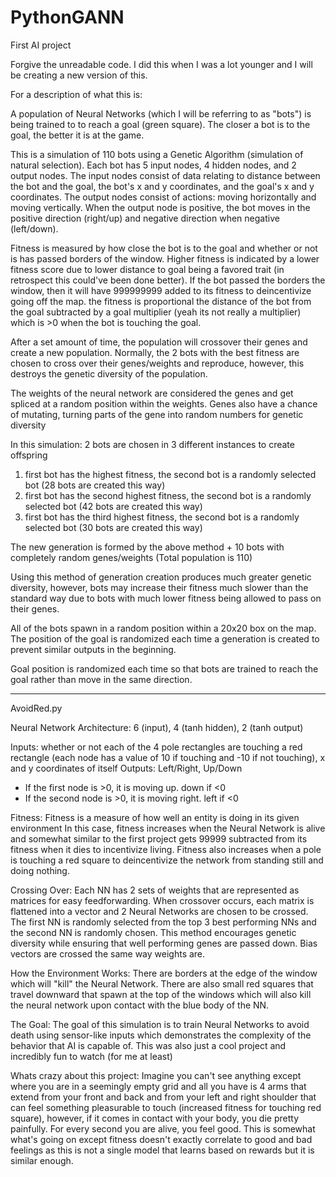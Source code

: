 # PythonGANN
First AI project

Forgive the unreadable code. I did this when I was a lot younger and I will be creating a new version of this.

For a description of what this is:

A population of Neural Networks (which I will be referring to as "bots") is being trained to to reach a goal (green square). The closer a bot is to the goal, the better it is at the game.

This is a simulation of 110 bots using a Genetic Algorithm (simulation of natural selection).
Each bot has 5 input nodes, 4 hidden nodes, and 2 output nodes.
The input nodes consist of data relating to distance between the bot and the goal, the bot's x and y coordinates, and the goal's x and y coordinates.
The output nodes consist of actions: moving horizontally and moving vertically.
When the output node is positive, the bot moves in the positive direction (right/up) and negative direction when negative (left/down).

Fitness is measured by how close the bot is to the goal and whether or not is has passed borders of the window.
Higher fitness is indicated by a lower fitness score due to lower distance to goal being a favored trait (in retrospect this could've been done better).
If the bot passed the borders the window, then it will have 999999999 added to its fitness to deincentivize going off the map.
the fitness is proportional the distance of the bot from the goal subtracted by a goal multiplier (yeah its not really a multiplier) which is >0 when the bot is touching the goal.

After a set amount of time, the population will crossover their genes and create a new population.
Normally, the 2 bots with the best fitness are chosen to cross over their genes/weights and reproduce, however, this destroys the genetic diversity of the population.

The weights of the neural network are considered the genes and get spliced at a random position within the weights.
Genes also have a chance of mutating, turning parts of the gene into random numbers for genetic diversity

In this simulation:
2 bots are chosen in 3 different instances to create offspring
  1. first bot has the highest fitness, the second bot is a randomly selected bot (28 bots are created this way)
  2. first bot has the second highest fitness, the second bot is a randomly selected bot (42 bots are created this way)
  3. first bot has the third highest fitness, the second bot is a randomly selected bot (30 bots are created this way)

The new generation is formed by the above method + 10 bots with completely random genes/weights (Total population is 110)

Using this method of generation creation produces much greater genetic diversity, however, bots may increase their fitness much slower than the standard way due to bots with much lower fitness being allowed to pass on their genes.

All of the bots spawn in a random position within a 20x20 box on the map. The position of the goal is randomized each time a generation is created to prevent similar outputs in the beginning.

Goal position is randomized each time so that bots are trained to reach the goal rather than move in the same direction.

---------------------------------------------------------------------------------------------------------------------------

AvoidRed.py

Neural Network Architecture: 6 (input), 4 (tanh hidden), 2 (tanh output)

Inputs: whether or not each of the 4 pole rectangles are touching a red rectangle (each node has a value of 10 if touching and -10 if not touching), x and y coordinates of itself
Outputs: Left/Right, Up/Down 
  - If the first node is >0, it is moving up. down if <0
  - If the second node is >0, it is moving right. left if <0

Fitness:
Fitness is a measure of how well an entity is doing in its given environment
In this case, fitness increases when the Neural Network is alive and somewhat similar to the first project gets 99999 subtracted from its fitness when it dies to incentivize living. Fitness also increases when a pole is touching a red square to deincentivize the network from standing still and doing nothing.

Crossing Over:
Each NN has 2 sets of weights that are represented as matrices for easy feedforwarding. When crossover occurs, each matrix is flattened into a vector and 2 Neural Networks are chosen to be crossed. The first NN is randomly selected from the top 3 best performing NNs and the second NN is randomly chosen. This method encourages genetic diversity while ensuring that well performing genes are passed down. Bias vectors are crossed the same way weights are.

How the Environment Works:
There are borders at the edge of the window which will "kill" the Neural Network. There are also small red squares that travel downward that spawn at the top of the windows which will also kill the neural network upon contact with the blue body of the NN.

The Goal:
The goal of this simulation is to train Neural Networks to avoid death using sensor-like inputs which demonstrates the complexity of the behavior that AI is capable of. This was also just a cool project and incredibly fun to watch (for me at least)

Whats crazy about this project:
Imagine you can't see anything except where you are in a seemingly empty grid and all you have is 4 arms that extend from your front and back and from your left and right shoulder that can feel something pleasurable to touch (increased fitness for touching red square), however, if it comes in contact with your body, you die pretty painfully. For every second you are alive, you feel good. This is somewhat what's going on except fitness doesn't exactly correlate to good and bad feelings as this is not a single model that learns based on rewards but it is similar enough.
